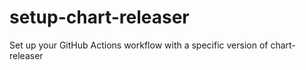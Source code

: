 # setup-chart-releaser
Set up your GitHub Actions workflow with a specific version of chart-releaser
